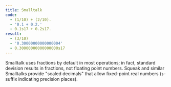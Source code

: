 ```yaml
---
title: Smalltalk
code:
  - (1/10) + (2/10).
  - '0.1 + 0.2.'
  - 0.1s17 + 0.2s17.
result: 
  - (3/10)
  - '0.30000000000000004'
  - 0.30000000000000000s17
---
```


Smalltalk uses fractions by default in most operations; in
fact, standard devision results in fractions, not floating
point numbers. Squeak and similar Smalltalks provide "scaled
decimals" that allow fixed-point real numbers (`s`-suffix
indicating precision places).
